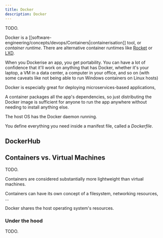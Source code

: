 ```yaml
---
title: Docker
description: Docker
---
```


TODO.

Docker is a [[software-engineering/concepts/devops/Containers|containerisation]] tool, or *container runtime*. There are alternative container runtimes like [Rocket](https://www.redhat.com/en/topics/containers/what-is-rkt) or [LXD](https://linuxcontainers.org/lxd/).

When you Dockerise an app, you get portability. You can have a lot of confidence that it'll work on anything that has Docker, whether it's your laptop, a VM in a data center, a computer in your office, and so on (with some caveats like not being able to run Windows containers on Linux hosts)

Docker is especially great for deploying microservices-based applications, 

A container packages all the app's dependencies, so just distributing the Docker image is sufficient for anyone to run the app anywhere without needing to install anything else.

The host OS has the Docker daemon running.


You define everything you need inside a manifest file, called a *Dockerfile*.


## DockerHub


## Containers vs. Virtual Machines
TODO.

Containers are considered substantially more lightweight than virtual machines.

Containers can have its own concept of a filesystem, networking resources, ...

Docker shares the host operating system's resources. 


### Under the hood
TODO.
